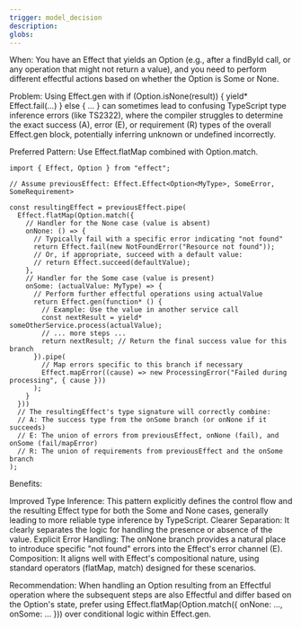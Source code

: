 ```yaml
---
trigger: model_decision
description: 
globs: 
---
```

When: You have an Effect that yields an Option<A> (e.g., after a findById call, or any operation that might not return a value), and you need to perform different effectful actions based on whether the Option is Some<A> or None.

Problem: Using Effect.gen with if (Option.isNone(result)) { yield* Effect.fail(...) } else { ... } can sometimes lead to confusing TypeScript type inference errors (like TS2322), where the compiler struggles to determine the exact success (A), error (E), or requirement (R) types of the overall Effect.gen block, potentially inferring unknown or undefined incorrectly.

Preferred Pattern: Use Effect.flatMap combined with Option.match.
```
import { Effect, Option } from "effect";

// Assume previousEffect: Effect.Effect<Option<MyType>, SomeError, SomeRequirement>

const resultingEffect = previousEffect.pipe(
  Effect.flatMap(Option.match({
    // Handler for the None case (value is absent)
    onNone: () => {
      // Typically fail with a specific error indicating "not found"
      return Effect.fail(new NotFoundError("Resource not found"));
      // Or, if appropriate, succeed with a default value:
      // return Effect.succeed(defaultValue);
    },
    // Handler for the Some case (value is present)
    onSome: (actualValue: MyType) => {
      // Perform further effectful operations using actualValue
      return Effect.gen(function* () {
        // Example: Use the value in another service call
        const nextResult = yield* someOtherService.process(actualValue);
        // ... more steps ...
        return nextResult; // Return the final success value for this branch
      }).pipe(
        // Map errors specific to this branch if necessary
        Effect.mapError((cause) => new ProcessingError("Failed during processing", { cause }))
      );
    }
  }))
  // The resultingEffect's type signature will correctly combine:
  // A: The success type from the onSome branch (or onNone if it succeeds)
  // E: The union of errors from previousEffect, onNone (fail), and onSome (fail/mapError)
  // R: The union of requirements from previousEffect and the onSome branch
);
```

Benefits:

Improved Type Inference: This pattern explicitly defines the control flow and the resulting Effect type for both the Some and None cases, generally leading to more reliable type inference by TypeScript.
Clearer Separation: It clearly separates the logic for handling the presence or absence of the value.
Explicit Error Handling: The onNone branch provides a natural place to introduce specific "not found" errors into the Effect's error channel (E).
Composition: It aligns well with Effect's compositional nature, using standard operators (flatMap, match) designed for these scenarios.

Recommendation: When handling an Option resulting from an Effectful operation where the subsequent steps are also Effectful and differ based on the Option's state, prefer using Effect.flatMap(Option.match({ onNone: ..., onSome: ... })) over conditional logic within Effect.gen.
